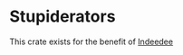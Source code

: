 # Stupiderators

This crate exists for the benefit of [Indeedee](https://crates.io/crates/indeedee)
